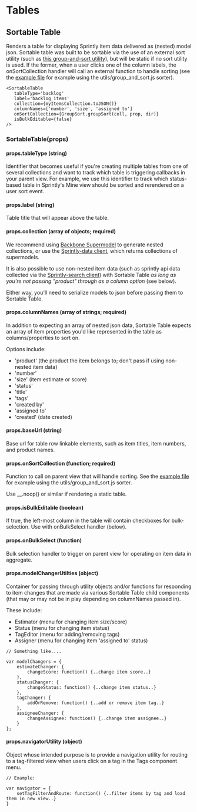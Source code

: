 # Tables

## Sortable Table

Renders a table for displaying Sprintly item data delivered as (nested) model json. Sortable table was built to be sortable via the use of an external sort utility (such as [this group-and-sort utility](../src/utils/group_and_sort.js)), but will be static if no sort utility is used. If the former, when a user clicks one of the column labels, the onSortCollection handler will call an external function to handle sorting (see the [example file](../examples/tables.html) for example using the utils/group_and_sort.js sorter).


```
<SortableTable
   tableType='backlog'
   label='backlog items'
   collection={myItemsCollection.toJSON()}
   columnNames=['number', 'size', 'assigned to']
   onSortCollection={GroupSort.groupSort(coll, prop, dir)}
   isBulkEditable={false}
/>
```

### SortableTable(props)

#### props.tableType (string)
Identifier that becomes useful if you're creating multiple tables from one of several collections and want to track which table is triggering callbacks in your parent view. For example, we use this identifier to track which status-based table in Sprintly's Mine view should be sorted and rerendered on a user sort event.


#### props.label (string)
Table title that will appear above the table.

#### props.collection (array of objects; required)
We recommend using [Backbone Supermodel](http://pathable.github.io/supermodel/) to generate nested collections, or use the [Sprintly-data client](https://github.com/sprintly/sprintly-data), which returns collections of supermodels.

It is also possible to use non-nested item data (such as sprintly api data collected via the [Sprintly-search client](https://github.com/sprintly/sprintly-search)) with Sortable Table _as long as you're not passing "product" through as a column option_ (see below).

Either way, you'll need to serialize models to json before passing them to Sortable Table.

#### props.columnNames (array of strings; required)
In addition to expecting an array of nested json data, Sortable Table expects an array of item properties you'd like represented in the table as columns/properties to sort on.

Options include:

* 'product' (the product the item belongs to; don't pass if using non-nested item data)
* 'number'
* 'size' (item estimate or score)
* 'status'
* 'title'
* 'tags'
* 'created by'
* 'assigned to'
* 'created' (date created)

#### props.baseUrl (string)
Base url for table row linkable elements, such as item titles, item numbers, and product names.

#### props.onSortCollection (function; required)
Function to call on parent view that will handle sorting. See the [example file](../examples/tables.html) for example using the utils/group_and_sort.js sorter.

Use __.noop() or similar if rendering a static table.

#### props.isBulkEditable (boolean)
If true, the left-most column in the table will contain checkboxes for bulk-selection. Use with onBulkSelect handler (below).

#### props.onBulkSelect (function)
Bulk selection handler to trigger on parent view for operating on item data in aggregate.

#### props.modelChangerUtilties (object)
Container for passing through utility objects and/or functions for responding to item changes that are made via various Sortable Table child components (that may or may not be in play depending on columnNames passed in).

These include:

* Estimator (menu for changing item size/score)
* Status (menu for changing item status)
* TagEditor (menu for adding/removing tags)
* Assigner (menu for changing item 'assigned to' status)

```
// Something like....

var modelChangers = {
    estimateChanger: {
        changeScore: function() {..change item score..}
    },
    statusChanger: {
        changeStatus: function() {..change item status..}
    },
    tagChanger: {
        addOrRemove: function() {..add or remove item tag..}
    },
    assigneeChanger: {
        changeAssignee: function() {..change item assignee..}
    }
};
```

#### props.navigatorUtility (object)
Object whose intended purpose is to provide a navigation utility for routing to a tag-filtered view when users click on a tag in the Tags component menu.

```
// Example:

var navigator = {
    setTagFilterAndRoute: function() {..filter items by tag and load them in new view..}
}
```